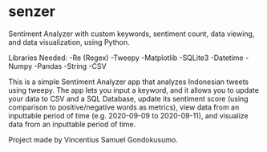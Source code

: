 # senzer
Sentiment Analyzer with custom keywords, sentiment count, data viewing, and data visualization, using Python.

Libraries Needed:
-Re (Regex)   -Tweepy
-Matplotlib   -SQLite3
-Datetime     -Numpy
-Pandas       -String
-CSV

This is a simple Sentiment Analyzer app that analyzes Indonesian tweets using tweepy. The app lets you input a keyword, and it allows you to update your data to CSV and a SQL Database, update its sentiment score (using comparison to positive/negative words as metrics), view data from an inputtable period of time (e.g. 2020-09-09 to 2020-09-11), and visualize data from an inputtable period of time.

Project made by Vincentius Samuel Gondokusumo.
